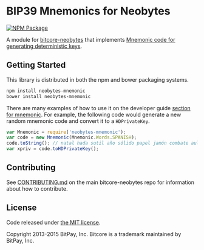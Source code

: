 BIP39 Mnemonics for Neobytes
=======

[![NPM Package](https://img.shields.io/npm/v/neobytes-mnemonic.svg?style=flat-square)](https://www.npmjs.org/package/neobytes-mnemonic)

A module for [bitcore-neobytes](https://github.com/neobytes-project/bitcore-neobytes) that implements [Mnemonic code for generating deterministic keys](https://github.com/bitcoin/bips/blob/master/bip-0039.mediawiki).

## Getting Started

This library is distributed in both the npm and bower packaging systems.

```sh
npm install neobytes-mnemonic
bower install neobytes-mnemonic
```

There are many examples of how to use it on the developer guide [section for mnemonic](http://bitcore.io/guide/module/mnemonic/index.html). For example, the following code would generate a new random mnemonic code and convert it to a `HDPrivateKey`.

```javascript
var Mnemonic = require('neobytes-mnemonic');
var code = new Mnemonic(Mnemonic.Words.SPANISH);
code.toString(); // natal hada sutil año sólido papel jamón combate aula flota ver esfera...
var xpriv = code.toHDPrivateKey();
```

## Contributing

See [CONTRIBUTING.md](https://github.com/neobytes-project/bitcore-neobytes/blob/master/CONTRIBUTING.md) on the main bitcore-neobytes repo for information about how to contribute.

## License

Code released under [the MIT license](https://github.com/bitpay/bitcore/blob/master/LICENSE).

Copyright 2013-2015 BitPay, Inc. Bitcore is a trademark maintained by BitPay, Inc.
